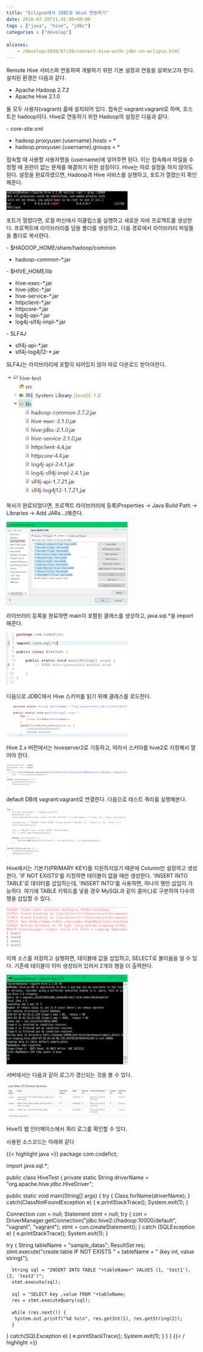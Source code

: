 ```yaml
---
title: "Eclipse에서 JDBC로 Hive 연동하기"
date: 2016-07-20T11:41:00+09:00
tags : ["java", "hive", "jdbc"]
categories : ["develop"]

aliases:
    - /develop/2016/07/20/connect-hive-with-jdbc-on-eclipse.html
---
```

 Remote Hive 서비스와 연동하여 개발하기 위한 기본 설정과 연동을 살펴보고자 한다. 설치된 환경은 다음과 같다.

- Apache Hadoop 2.7.2
- Apache Hive 2.1.0

 둘 모두 사용자(vagrant) 홈에 설치되어 있다. 접속은 vagrant:vagrant로 하며, 호스트은 hadoop이다. Hive로 연동하기 위한 Hadoop의 설정은 다음과 같다.

\- core-site.xml
- hadoop.proxyuser.{username}.hosts = *
- hadoop.proxyuser.{username}.groups = *

접속할 때 사용할 사용자명을 {username}에 넣어주면 된다. 이는 접속해서 파일을 수정할 때 권한이 없는 문제를 해결하기 위한 설정이다. Hive는 따로 설정을 하지 않아도 된다.
설정을 완료하였으면, Hadoop과 Hive 서비스를 실행하고, 포트가 열렸는지 확인해준다.

![포트확인](img/01.PNG)

포트가 열렸다면, 로컬 머신에서 이클립스를 실행하고 새로운 자바 프로젝트를 생성한다. 프로젝트에 라이브러리를 담을 폴더를 생성하고, 다음 경로에서 라이브러리 파일들을 폴더로 복사한다.

\- $HADOOP_HOME/share/hadoop/common
 - hadoop-common-*.jar

\- $HIVE_HOME/lib
 - hive-exec-*.jar
 - hive-jdbc-*.jar
 - hive-service-*.jar
 - httpclient-*.jar
 - httpcore-*.jar
 - log4j-api-*.jar
 - log4j-slf4j-impl-*.jar

\- SLF4J
 - slf4j-api-*.jar
 - slf4j-log4j12-*.jar

SLF4J는 라이브러리에 포함이 되어있지 않아 따로 다운로드 받아야한다.

![복사](img/02.PNG)

복사가 완료되었다면, 프로젝트 라이브러리에 등록(Properties -> Java Build Path -> Libraries -> Add JARs...)해준다.

![등록](img/03.PNG)

라이브러리 등록을 완료하면 main이 포함된 클래스를 생성하고, java.sql.*을 import해준다.

![import](img/04.PNG)

다음으로 JDBC에서 Hive 스키마를 읽기 위해 클래스를 로드한다.

![로드](img/05.PNG)

Hive 2.x 버전에서는 hiveserver2로 기동하고, 따라서 스키마를 hive2로 지정해서 열어야 한다.

![연결](img/06.PNG)

default DB에 vagrant:vagrant로 연결한다. 다음으로 테스트 쿼리를 실행해본다.

![테스트](img/07.PNG)

Hive에서는 기본키(PRIMARY KEY)를 지원하지않기 때문에 Column만 설정하고 생성한다. 'IF NOT EXISTS'를 지정하면 테이블이 없을 때만 생성한다.
'INSERT INTO TABLE'로 데이터를 삽입하는데, 'INSERT INTO'를 사용하면, 하나의 행만 삽입이 가능하다. 여기에 TABLE 키워드를 넣을 경우 MySQL과 같이 콤마(,)로 구분하여 다수의 행을 삽입할 수 있다.

![실행결과](img/08.PNG)

이제 소스를 저장하고 실행하면, 테이블에 값을 삽입하고, SELECT로 불러옴을 알 수 있다. 기존에 테이블이 이미 생성되어 있어서 2개의 행을 더 출력한다.

![로그](img/09.PNG)

서버에서는 다음과 같이 로그가 갱신되는 것을 볼 수 있다.

![쿼리 로그](img/10.PNG)

Hive의 웹 인터페이스에서 쿼리 로그를 확인할 수 있다.

사용된 소스코드는 아래와 같다

{{< highlight java >}}
package com.codefict;

import java.sql.*;

public class HiveTest {
 private static String driverName = "org.apache.hive.jdbc.HiveDriver";

 public static void main(String[] args) {
  try {
   Class.forName(driverName);
  }
  catch(ClassNotFoundException e) {
   e.printStackTrace();
   System.exit(1);
  }

  Connection con = null;
  Statement stmt = null;
  try {
   con = DriverManager.getConnection("jdbc:hive2://hadoop:10000/default", "vagrant", "vagrant");
   stmt = con.createStatement();
  }
  catch (SQLException e) {
   e.printStackTrace();
   System.exit(1);
  }

  try {
   String tableName = "sample_datas";
      ResultSet res;
      stmt.execute("create table IF NOT EXISTS " + tableName + " (key int, value string)");

      String sql = "INSERT INTO TABLE "+tableName+" VALUES (1, 'test1'), (2, 'test2')";
      stmt.execute(sql);

      sql = "SELECT key ,value FROM "+tableName;
      res = stmt.executeQuery(sql);

      while (res.next()) {
       System.out.printf("%d %s\n", res.getInt(1), res.getString(2));
      }
  }
  catch(SQLException e) {
   e.printStackTrace();
   System.exit(1);
  }
 }
}
{{< / highlight >}}
